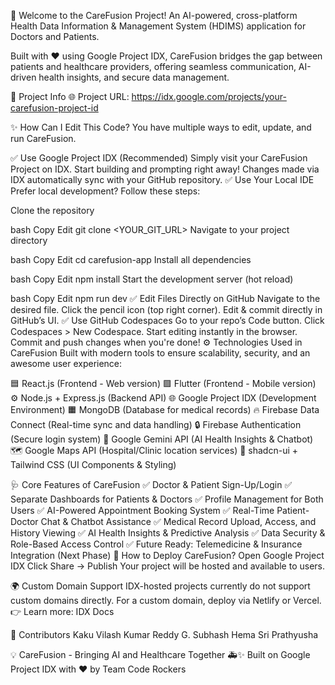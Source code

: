 🚀 Welcome to the CareFusion Project!
An AI-powered, cross-platform Health Data Information & Management System (HDIMS) application for Doctors and Patients.

Built with ❤️ using Google Project IDX, CareFusion bridges the gap between patients and healthcare providers, offering seamless communication, AI-driven health insights, and secure data management.

📌 Project Info
🌐 Project URL: https://idx.google.com/projects/your-carefusion-project-id

✨ How Can I Edit This Code?
You have multiple ways to edit, update, and run CareFusion.

✅ Use Google Project IDX (Recommended)
Simply visit your CareFusion Project on IDX.
Start building and prompting right away!
Changes made via IDX automatically sync with your GitHub repository.
✅ Use Your Local IDE
Prefer local development? Follow these steps:

Clone the repository

bash
Copy
Edit
git clone <YOUR_GIT_URL>
Navigate to your project directory

bash
Copy
Edit
cd carefusion-app
Install all dependencies

bash
Copy
Edit
npm install
Start the development server (hot reload)

bash
Copy
Edit
npm run dev
✅ Edit Files Directly on GitHub
Navigate to the desired file.
Click the pencil icon (top right corner).
Edit & commit directly in GitHub’s UI.
✅ Use GitHub Codespaces
Go to your repo’s Code button.
Click Codespaces > New Codespace.
Start editing instantly in the browser.
Commit and push changes when you're done!
⚙️ Technologies Used in CareFusion
Built with modern tools to ensure scalability, security, and an awesome user experience:

🟦 React.js (Frontend - Web version)
🟪 Flutter (Frontend - Mobile version)
⚙️ Node.js + Express.js (Backend API)
🌐 Google Project IDX (Development Environment)
🟧 MongoDB (Database for medical records)
🔥 Firebase Data Connect (Real-time sync and data handling)
🔒 Firebase Authentication (Secure login system)
🧠 Google Gemini API (AI Health Insights & Chatbot)
🗺️ Google Maps API (Hospital/Clinic location services)
🎨 shadcn-ui + Tailwind CSS (UI Components & Styling)



🩺 Core Features of CareFusion
✅ Doctor & Patient Sign-Up/Login
✅ Separate Dashboards for Patients & Doctors
✅ Profile Management for Both Users
✅ AI-Powered Appointment Booking System
✅ Real-Time Patient-Doctor Chat & Chatbot Assistance
✅ Medical Record Upload, Access, and History Viewing
✅ AI Health Insights & Predictive Analysis
✅ Data Security & Role-Based Access Control
✅ Future Ready: Telemedicine & Insurance Integration (Next Phase)
🚀 How to Deploy CareFusion?
Open Google Project IDX
Click Share -> Publish
Your project will be hosted and available to users.


🌍 Custom Domain Support
IDX-hosted projects currently do not support custom domains directly.
For a custom domain, deploy via Netlify or Vercel.
👉 Learn more: IDX Docs

🙌 Contributors
Kaku Vilash Kumar Reddy
G. Subhash
Hema Sri
Prathyusha

💡 CareFusion - Bringing AI and Healthcare Together 🚑✨
Built on Google Project IDX with ❤️ by Team Code Rockers







